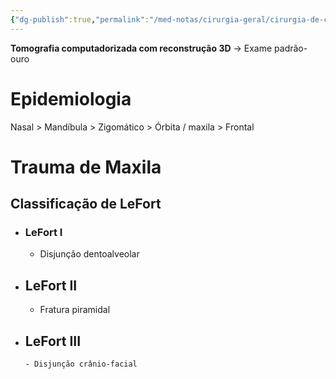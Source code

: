 ```yaml
---
{"dg-publish":true,"permalink":"/med-notas/cirurgia-geral/cirurgia-de-cabeca-e-pescoco/trauma-de-face/"}
---
```


**Tomografia computadorizada com reconstrução 3D** -> Exame padrão-ouro

# Epidemiologia
Nasal > Mandíbula > Zigomático > Órbita / maxila > Frontal

# Trauma de Maxila
## Classificação de LeFort
- ### LeFort I
	- Disjunção dentoalveolar
- ## LeFort II
	- Fratura piramidal
- ## LeFort III
	  - Disjunção crânio-facial
